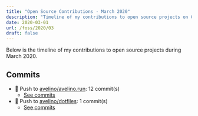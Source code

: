 ```yaml
---
title: "Open Source Contributions - March 2020"
description: "Timeline of my contributions to open source projects on GitHub during March 2020."
date: 2020-03-01
url: /foss/2020/03
draft: false
---
```


Below is the timeline of my contributions to open source projects during March 2020.

## Commits

- 🔨 Push to [avelino/avelino.run](https://github.com/avelino/avelino.run): 12 commit(s)
  - [See commits](https://github.com/avelino/avelino.run/commits?author=avelino&since=2020-03-01T00:00:00Z&until=2020-03-31T23:59:59Z)
- 🔨 Push to [avelino/dotfiles](https://github.com/avelino/dotfiles): 1 commit(s)
  - [See commits](https://github.com/avelino/dotfiles/commits?author=avelino&since=2020-03-01T00:00:00Z&until=2020-03-31T23:59:59Z)

